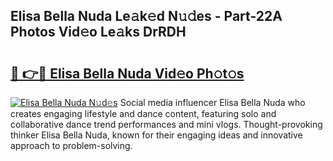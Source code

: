 ## Elisa Bella Nuda Le𝚊k𝚎d N𝚞𝚍es - Part-22A Photos Vid𝚎o Le𝚊ks DrRDH

# <h2><a href="http://fbfgpy.evod.top/?m=Elisa+Bella+Nuda">🔗 👉🔴 Elisa Bella Nuda Vid𝚎o Ph𝚘t𝚘s</a></h2>

[![Elisa Bella Nuda N𝚞d𝚎s](https://i.imgur.com/8V9OHl7.gif)](http://fbfgpy.evod.top/?m=Elisa+Bella+Nuda)
Social media influencer Elisa Bella Nuda who creates engaging lifestyle and dance content, featuring solo and collaborative dance trend performances and mini vlogs. Thought-provoking thinker Elisa Bella Nuda, known for their engaging ideas and innovative approach to problem-solving. 
